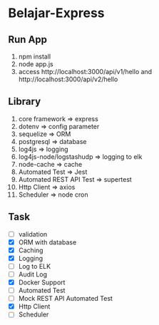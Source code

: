 # Belajar-Express

## Run App

1. npm install
2. node app.js
3. access http://localhost:3000/api/v1/hello and http://localhost:3000/api/v2/hello

## Library

1. core framework => express
2. dotenv => config parameter
3. sequelize => ORM
4. postgresql => database
5. log4js => logging
6. log4js-node/logstashudp => logging to elk
7. node-cache => cache
8. Automated Test => Jest
9. Automated REST API Test => supertest
10. Http Client => axios
11. Scheduler => node cron

## Task

-   [ ] validation
-   [x] ORM with database
-   [x] Caching
-   [x] Logging
-   [ ] Log to ELK
-   [ ] Audit Log
-   [x] Docker Support
-   [ ] Automated Test
-   [ ] Mock REST API Automated Test
-   [x] Http Client
-   [ ] Scheduler
